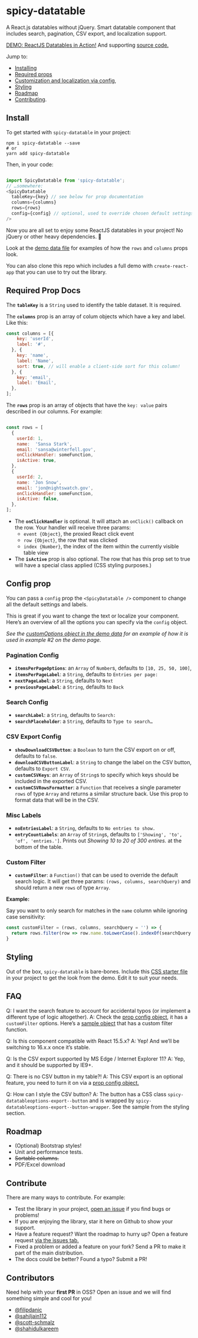 # spicy-datatable

A React.js datatables without jQuery. Smart datatable component that includes search, pagination, CSV export, and localization support.

[DEMO: ReactJS Datatables in Action!](https://build-ptcdswcste.now.sh/) And supporting [source code.](https://github.com/filipdanic/spicy-datatable/blob/master/src/App.js)

Jump to:
- [Installing](#install)
- [Required props](#required-prop-docs)
- [Customization and localization via config](#config-prop),
- [Styling](#styling)
- [Roadmap](#roadmap)
- [Contributing](#contribute).

## Install

To get started with `spicy-datatable` in your project:

```
npm i spicy-datatable --save
# or
yarn add spicy-datatable
```

Then, in your code:

```javascript

import SpicyDatatable from 'spicy-datatable';
// …somewhere:
<SpicyDatatable
  tableKey={key} // see below for prop documentation
  columns={columns}
  rows={rows}
  config={config} // optional, used to override chosen default settings/labels
/>

```

Now you are all set to enjoy some ReactJS datatables in your project! No jQuery or other heavy dependencies. 🙌

Look at the [demo data file](https://github.com/filipdanic/spicy-datatable/blob/master/src/demo-data.js) for examples of how the `rows` and `columns` props look.

You can also clone this repo which includes a full demo with `create-react-app` that you can use to try out the library.

## Required Prop Docs

The **`tableKey`** is a `String` used to identify the table dataset. It is required.

The **`columns`** prop is an array of colum objects which have a key and label. Like this:

```javascript
const columns = [{
    key: 'userId',
    label: '#',
  }, {
    key: 'name',
    label: 'Name',
    sort: true, // will enable a client-side sort for this column!
  }, {
    key: 'email',
    label: 'Email',
  },
];
```

The **`rows`** prop is an array of objects that have the `key: value` pairs described in our columns. For example:

```javascript

const rows = [
  {
    userId: 1,
    name:  'Sansa Stark',
    email: 'sansa@winterfell.gov',
    onClickHandler: someFunction,
    isActive: true,
  },
  {
    userId: 2,
    name: 'Jon Snow',
    email: 'jon@nightswatch.gov',
    onClickHandler: someFunction,
    isActive: false,
  },
];
```

- The **`onClickHandler`** is optional. It will attach an `onClick()` callback on the row. Your handler will receive three params:
  - `event {Object}`, the proxied React click event
  - `row {Object}`, the row that was clicked
  - `index {Number}`, the index of the item within the currently visible table view
- The **`isActive`** prop is also optional. The row that has this prop set to true will have a special class applied (CSS styling purposes.)

## Config prop

You can pass a `config` prop the `<SpicyDatatable />` component to change all the default settings and labels.

This is great if you want to change the text or localize your component. Here’s an overview of all the options you can specify via the `config` object.

_See the [customOptions object in the demo data](https://github.com/filipdanic/spicy-datatable/blob/master/src/demo-data.js) for an example of how it is used in example #2 on the demo page._

### Pagination Config

- **`itemsPerPageOptions`**: an `Array` of `Number`s, defaults to `[10, 25, 50, 100]`,
- **`itemsPerPageLabel`**: a `String`, defaults to `Entries per page:`
- **`nextPageLabel`**: a `String`, defaults to `Next`
- **`previousPageLabel`**: a `String`, defaults to `Back`

### Search Config

- **`searchLabel`**: a `String`, defaults to `Search:`
- **`searchPlaceholder`**: a `String`, defaults to `Type to search…`

### CSV Export Config

- **`showDownloadCSVButton`**: a `Boolean` to turn the CSV export on or off, defaults to `false`.
- **`downloadCSVButtonLabel`**: a `String` to change the label on the CSV button, defaults to `Export CSV`.
- **`customCSVKeys`**: an `Array` of `String`s to specify which keys should be included in the exported CSV.
- **`customCSVRowsFormatter`**: a `Function` that receives a single parameter `rows` of type `Array` and returns a similar structure back. Use this prop to format data that will be in the CSV.

### Misc Labels

- **`noEntriesLabel`**: a `String`, defaults to `No entries to show.`
- **`entryCountLabels`**: an `Array` of `String`s, defaults to `['Showing', 'to', 'of', 'entries.']`. Prints out _Showing 10 to 20 of 300 entires._ at the bottom of the table.

### Custom Filter

- **`customFilter`**: a `Function()` that can be used to override the default search logic. It will get three params: `(rows, columns, searchQuery)` and should return a new `rows` of type `Array`.

__**Example:**__

Say you want to only search for matches in the `name` column while ignoring case sensitivity:

```javascript
const customFilter = (rows, columns, searchQuery = '') => {
  return rows.filter(row => row.name.toLowerCase().indexOf(searchQuery.toLowerCase()) > -1);
}
```

## Styling

Out of the box, `spicy-datatable` is bare-bones. Include this [CSS starter file](https://github.com/filipdanic/spicy-datatable/blob/master/src/sample-styles.css) in your project to get the look from the demo. Edit it to suit your needs.

## FAQ

Q: I want the search feature to account for accidental typos (or implement a different type of logic altogether).
A: Check the [prop config object](#config-prop), it has a `customFilter` options. Here’s a [sample object](https://github.com/filipdanic/spicy-datatable/blob/master/src/demo-data.js) that has a custom filter function.

Q: Is this component compatible with React 15.5.x?
A: Yep! And we’ll be switching to 16.x.x once it’s stable.

Q: Is the CSV export supported by MS Edge / Internet Explorer 11?
A: Yep, and it should be supported by IE9+.

Q: There is no CSV button in my table?!
A: This CSV export is an optional feature, you need to turn it on via a [prop config object.](#config-prop)

Q: How can I style the CSV button?
A: The button has a CSS class `spicy-datatableoptions-export--button` and is wrapped by `spicy-datatableoptions-export--button-wrapper`. See the sample from the styling section.

## Roadmap

- (Optional) Bootstrap styles!
- Unit and performance tests.
- ~~Sortable columns.~~
- PDF/Excel download

## Contribute

There are many ways to contribute. For example:

- Test the library in your project, [open an issue](https://github.com/filipdanic/spicy-datatable/issues/new) if you find bugs or problems!
- If you are enjoying the library, star it here on Github to show your support.
- Have a feature request? Want the roadmap to hurry up? Open a feature request [via the issues tab.](https://github.com/filipdanic/spicy-datatable/issues/new)
- Fixed a problem or added a feature on your fork? Send a PR to make it part of the main distribution.
- The docs could be better? Found a typo? Submit a PR!

## Contributors

Need help with your **first PR** in OSS? Open an issue and we will find something simple and cool for you!

- [@filipdanic](https://github.com/filipdanic/)
- [@sahiljain112](https://github.com/sahiljain112)
- [@scott-schmalz](https://github.com/scott-schmalz)
- [@shahidulkareem](https://github.com/shahidulkareem)
